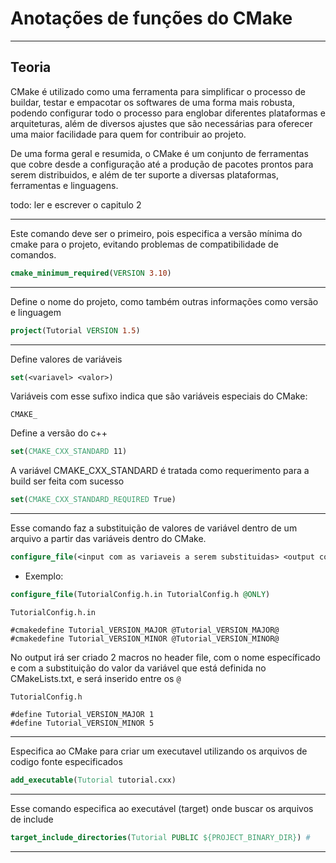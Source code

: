 # Anotações de funções do CMake

---
## Teoria

CMake é utilizado como uma ferramenta para simplificar o processo de buildar, testar e empacotar os softwares de uma 
forma mais robusta, podendo configurar todo o processo para englobar diferentes plataformas e arquiteturas, além de
diversos ajustes que são necessárias para oferecer uma maior facilidade para quem for contribuir ao projeto.

De uma forma geral e resumida, o CMake é um conjunto de ferramentas que cobre desde a configuração até a produção de pacotes
prontos para serem distribuidos, e além de ter suporte a diversas plataformas, ferramentas e linguagens.

todo: ler e escrever o capitulo 2

---
Este comando deve ser o primeiro, pois especifica a versão mínima do cmake para o projeto, evitando problemas de
compatibilidade de comandos.

```cmake 
cmake_minimum_required(VERSION 3.10)
```

---
Define o nome do projeto, como também outras informações como versão e linguagem

```cmake 
project(Tutorial VERSION 1.5)
```

---
Define valores de variáveis

```cmake 
set(<variavel> <valor>)
```

Variáveis com esse sufixo indica que são variáveis especiais do CMake:

`CMAKE_`

Define a versão do c++

```cmake 
set(CMAKE_CXX_STANDARD 11)
```

A variável CMAKE_CXX_STANDARD é tratada como requerimento para a build ser feita com sucesso

```cmake
set(CMAKE_CXX_STANDARD_REQUIRED True)
```

---
Esse comando faz a substituição de valores de variável dentro de um arquivo a partir das variáveis dentro do CMake.

```cmake 
configure_file(<input com as variaveis a serem substituidas> <output com o resultado> @ONLY)
```

- Exemplo:

```cmake 
configure_file(TutorialConfig.h.in TutorialConfig.h @ONLY) 
```

```
TutorialConfig.h.in

#cmakedefine Tutorial_VERSION_MAJOR @Tutorial_VERSION_MAJOR@
#cmakedefine Tutorial_VERSION_MINOR @Tutorial_VERSION_MINOR@
```

No output irá ser criado 2 macros no header file, com o nome específicado e com a substituição do valor da variável
que está definida no CMakeLists.txt, e será inserido entre os `@`

```
TutorialConfig.h

#define Tutorial_VERSION_MAJOR 1
#define Tutorial_VERSION_MINOR 5
```

---
Especifica ao CMake para criar um executavel utilizando os arquivos de codigo fonte especificados

```cmake
add_executable(Tutorial tutorial.cxx)
```

---
Esse comando especifica ao executável (target) onde buscar os arquivos de include

```cmake 
target_include_directories(Tutorial PUBLIC ${PROJECT_BINARY_DIR}) # 
```

---
